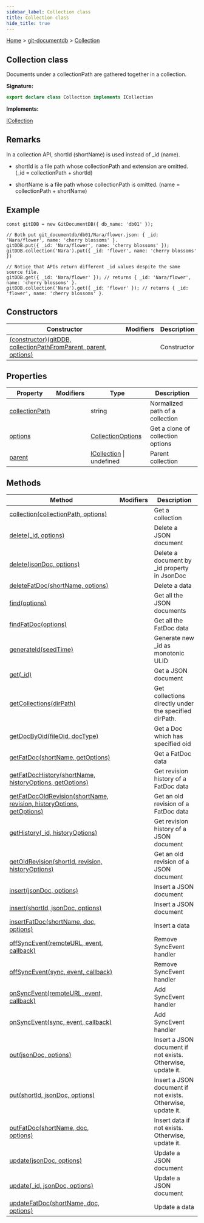 ```yaml
---
sidebar_label: Collection class
title: Collection class
hide_title: true
---
```


[Home](./index.md) &gt; [git-documentdb](./git-documentdb.md) &gt; [Collection](./git-documentdb.collection.md)

## Collection class

Documents under a collectionPath are gathered together in a collection.

<b>Signature:</b>

```typescript
export declare class Collection implements ICollection 
```
<b>Implements:</b>

[ICollection](./git-documentdb.icollection.md)

## Remarks

In a collection API, shortId (shortName) is used instead of \_id (name).

- shortId is a file path whose collectionPath and extension are omitted. (\_id = collectionPath + shortId)

- shortName is a file path whose collectionPath is omitted. (name = collectionPath + shortName)

## Example


```
const gitDDB = new GitDocumentDB({ db_name: 'db01' });

// Both put git_documentdb/db01/Nara/flower.json: { _id: 'Nara/flower', name: 'cherry blossoms' }.
gitDDB.put({ _id: 'Nara/flower', name: 'cherry blossoms' });
gitDDB.collection('Nara').put({ _id: 'flower', name: 'cherry blossoms' })

// Notice that APIs return different _id values despite the same source file.
gitDDB.get({ _id: 'Nara/flower' }); // returns { _id: 'Nara/flower', name: 'cherry blossoms' }.
gitDDB.collection('Nara').get({ _id: 'flower' }); // returns { _id: 'flower', name: 'cherry blossoms' }.

```

## Constructors

|  Constructor | Modifiers | Description |
|  --- | --- | --- |
|  [(constructor)(gitDDB, collectionPathFromParent, parent, options)](./git-documentdb.collection._constructor_.md) |  | Constructor |

## Properties

|  Property | Modifiers | Type | Description |
|  --- | --- | --- | --- |
|  [collectionPath](./git-documentdb.collection.collectionpath.md) |  | string | Normalized path of a collection |
|  [options](./git-documentdb.collection.options.md) |  | [CollectionOptions](./git-documentdb.collectionoptions.md) | Get a clone of collection options |
|  [parent](./git-documentdb.collection.parent.md) |  | [ICollection](./git-documentdb.icollection.md) \| undefined | Parent collection |

## Methods

|  Method | Modifiers | Description |
|  --- | --- | --- |
|  [collection(collectionPath, options)](./git-documentdb.collection.collection.md) |  | Get a collection |
|  [delete(\_id, options)](./git-documentdb.collection.delete.md) |  | Delete a JSON document |
|  [delete(jsonDoc, options)](./git-documentdb.collection.delete_1.md) |  | Delete a document by \_id property in JsonDoc |
|  [deleteFatDoc(shortName, options)](./git-documentdb.collection.deletefatdoc.md) |  | Delete a data |
|  [find(options)](./git-documentdb.collection.find.md) |  | Get all the JSON documents |
|  [findFatDoc(options)](./git-documentdb.collection.findfatdoc.md) |  | Get all the FatDoc data |
|  [generateId(seedTime)](./git-documentdb.collection.generateid.md) |  | Generate new \_id as monotonic ULID |
|  [get(\_id)](./git-documentdb.collection.get.md) |  | Get a JSON document |
|  [getCollections(dirPath)](./git-documentdb.collection.getcollections.md) |  | Get collections directly under the specified dirPath. |
|  [getDocByOid(fileOid, docType)](./git-documentdb.collection.getdocbyoid.md) |  | Get a Doc which has specified oid |
|  [getFatDoc(shortName, getOptions)](./git-documentdb.collection.getfatdoc.md) |  | Get a FatDoc data |
|  [getFatDocHistory(shortName, historyOptions, getOptions)](./git-documentdb.collection.getfatdochistory.md) |  | Get revision history of a FatDoc data |
|  [getFatDocOldRevision(shortName, revision, historyOptions, getOptions)](./git-documentdb.collection.getfatdocoldrevision.md) |  | Get an old revision of a FatDoc data |
|  [getHistory(\_id, historyOptions)](./git-documentdb.collection.gethistory.md) |  | Get revision history of a JSON document |
|  [getOldRevision(shortId, revision, historyOptions)](./git-documentdb.collection.getoldrevision.md) |  | Get an old revision of a JSON document |
|  [insert(jsonDoc, options)](./git-documentdb.collection.insert.md) |  | Insert a JSON document |
|  [insert(shortId, jsonDoc, options)](./git-documentdb.collection.insert_1.md) |  | Insert a JSON document |
|  [insertFatDoc(shortName, doc, options)](./git-documentdb.collection.insertfatdoc.md) |  | Insert a data |
|  [offSyncEvent(remoteURL, event, callback)](./git-documentdb.collection.offsyncevent.md) |  | Remove SyncEvent handler |
|  [offSyncEvent(sync, event, callback)](./git-documentdb.collection.offsyncevent_1.md) |  | Remove SyncEvent handler |
|  [onSyncEvent(remoteURL, event, callback)](./git-documentdb.collection.onsyncevent.md) |  | Add SyncEvent handler |
|  [onSyncEvent(sync, event, callback)](./git-documentdb.collection.onsyncevent_1.md) |  | Add SyncEvent handler |
|  [put(jsonDoc, options)](./git-documentdb.collection.put.md) |  | Insert a JSON document if not exists. Otherwise, update it. |
|  [put(shortId, jsonDoc, options)](./git-documentdb.collection.put_1.md) |  | Insert a JSON document if not exists. Otherwise, update it. |
|  [putFatDoc(shortName, doc, options)](./git-documentdb.collection.putfatdoc.md) |  | Insert data if not exists. Otherwise, update it. |
|  [update(jsonDoc, options)](./git-documentdb.collection.update.md) |  | Update a JSON document |
|  [update(\_id, jsonDoc, options)](./git-documentdb.collection.update_1.md) |  | Update a JSON document |
|  [updateFatDoc(shortName, doc, options)](./git-documentdb.collection.updatefatdoc.md) |  | Update a data |

